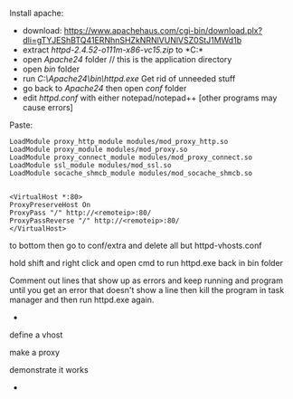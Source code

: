 Install apache:
- download: https://www.apachehaus.com/cgi-bin/download.plx?dli=gTYJEShBTQ41ERNhnSHZkNRNlVUNlVSZ0StJ1MWd1b
- extract *httpd-2.4.52-o111m-x86-vc15.zip* to *C:\*
- open *Apache24* folder // this is the application directory
- open *bin* folder
- run *C:\Apache24\bin\httpd.exe*
Get rid of unneeded stuff
- go back to *Apache24* then open *conf* folder
- edit *httpd.conf* with either notepad/notepad++ [other programs may cause errors]

Paste:
```
LoadModule proxy_http_module modules/mod_proxy_http.so
LoadModule proxy_module modules/mod_proxy.so
LoadModule proxy_connect_module modules/mod_proxy_connect.so
LoadModule ssl_module modules/mod_ssl.so
LoadModule socache_shmcb_module modules/mod_socache_shmcb.so


<VirtualHost *:80>
ProxyPreserveHost On
ProxyPass "/" http://<remoteip>:80/
ProxyPassReverse "/" http://<remoteip>:80/
</VirtualHost>
```
to bottom then go to conf/extra and delete all but httpd-vhosts.conf

hold shift and right click and open cmd to run httpd.exe back in bin folder

Comment out lines that show up as errors and keep running and program until you get an error that doesn't show a line then kill the program in task manager and then run httpd.exe again.


- 

define a vhost

make a proxy

demonstrate it works




- 